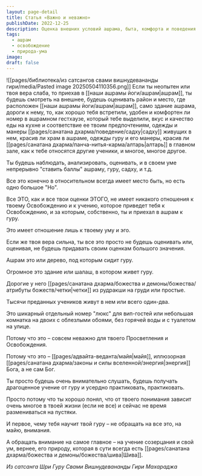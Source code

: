 ```yaml
---
layout: page-detail
title: Статья «Важно и неважно»
publishDate: 2022-12-25
description: Оценка внешних условий ашрама, быта, комфорта и поведения окружающих не имеет значения для достижения Освобождения - это всего лишь проявления майи, иллюзии. Истинно важным является не внешнее, а получение учения, его глубокое усвоение и практика, направленная на познание природы ума, которая есть Шива. Гуру учит не отвлекаться на внешние детали, а сосредотачиваться на внутренней сути и пути к просветлению.
tags:
  - ашрам
  - освобождение
  - природа-ума
image: 
draft: false
---
```

![[pages/библиотека/из сатсангов свами вишнудевананды гири/media/Pasted image 20250504110356.png]]
Если ты неопытен или твоя вера слаба, то приехав в [[наши ашрамы йоги/ашрам|ашрам]], ты будешь смотреть на внешнее, будешь оценивать район и место, где расположен [[наши ашрамы йоги/ашрам|ашрам]], само здание ашрама, дороги к нему, то, как хорошо тебя встретили, удобен и комфортен ли номер в ашрамном гестхаузе, который тебе выделили, вкус и качество еды на кухне и соответствие ее твоим предпочтениям, одежды и манеры [[pages/санатана дхарма/поведение/садху|садху]] живущих в нем, красив ли храм в ашраме, одежды гуру и его манеры, красив ли [[pages/санатана дхарма/панча-нитья-карма/алтарь|алтарь]] в главном зале, как к тебе относятся другие ученики, и многое, многое другое.

 Ты будешь наблюдать, анализировать, оценивать, и в своем уме непрерывно "ставить баллы" ашраму, гуру, садху, и т.д.

 Все это конечно в относительном всегда имеет место быть, но есть одно большое "Но".

 Все ЭТО, как и все твои оценки ЭТОГО, не имеет никакого отношения к твоему Освобождению и к учению, которое приведет тебя к Освобождению, и за которым, собственно, ты и приехал в ашрам к гуру.

 Это имеет отношение лишь к твоему уму и эго.

 Если же твоя вера сильна, ты все это просто не будешь оценивать или, оценивая, не будешь придавать своим оценкам большого значения.

 Ашрам это или дерево, под которым сидит гуру.

 Огромное это здание или шалаш, в котором живет гуру.

 Дорогие у него [[pages/санатана дхарма/божества и демоны/божества/атрибуты божеств/четки|четки]] из рудракши на груди или простые.

 Тысячи преданных учеников живут в нем или всего один-два.

 Это шикарный отдельный номер "люкс" для вип-гостей или небольшая комнатка на двоих с облезлыми обоями, без горячей воды и с туалетом на улице.

 Потому что это – совсем неважно для твоего Просветления и Освобождения.

 Потому что это – [[pages/адвайта-веданта/майя|майя]], иллюзорная [[pages/санатана дхарма/законы и силы вселенной/энергия|энергия]] Бога, а не сам Бог.

 Ты просто будешь очень внимательно слушать, будешь получать драгоценное учение от гуру и усердно практиковать, практиковать.

 Просто потому что ты хорошо понял, что от твоего понимания зависит очень многое в твоей жизни (если не все) и сейчас не время размениваться на пустяки.

 И первое, чему тебя научит твой гуру – не обращать на все это, на майю, внимания.

 А обращать внимание на самое главное – на учение созерцания и свой ум, вернее, его природу, которая в сути всегда есть [[pages/санатана дхарма/божества и демоны/божества/шива|Шива]].

*Из сатсанга Шри Гуру Свами Вишнудевананды Гири Махараджа*

  
